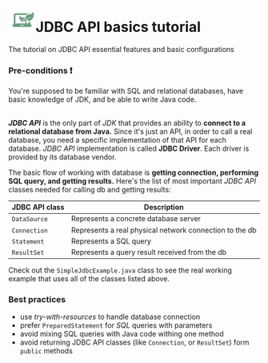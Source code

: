 # <img src="https://raw.githubusercontent.com/bobocode-projects/resources/master/image/logo_transparent_background.png" height=50/>JDBC API basics tutorial

The tutorial on JDBC API essential features and basic configurations

### Pre-conditions :heavy_exclamation_mark:
You're supposed to be familiar with SQL and relational databases, have basic knowledge of JDK, and be able to write Java code. 
##
***JDBC API*** is the only part of *JDK* that provides an ability to **connect to a relational database from Java.** 
Since it's just an API, in order to call a real database, you need a specific implementation of that API for each database.
*JDBC API* implementation is called **JDBC Driver**. Each driver is provided by its database vendor.

The basic flow of working with database is **getting connection, performing SQL query, and getting results.**
Here's the list of most important *JDBC API* classes needed for calling db and getting results:

JDBC API class | Description
--- | --- 
 `DataSource` | Represents a concrete database server  
 `Connection` | Represents a real physical network connection to the db 
 `Statement`  | Represents a SQL query
 `ResultSet`  | Represents a query result received from the db

Check out the `SimpleJdbcExample.java` class to see the real working example that uses all of the classes listed above.

### Best practices
* use *try-with-resources* to handle database connection 
* prefer `PreparedStatement` for *SQL* queries with parameters
* avoid mixing SQL queries with Java code withing one method
* avoid returning JDBC API classes (like `Connection`, or `ResultSet`) form `public` methods
